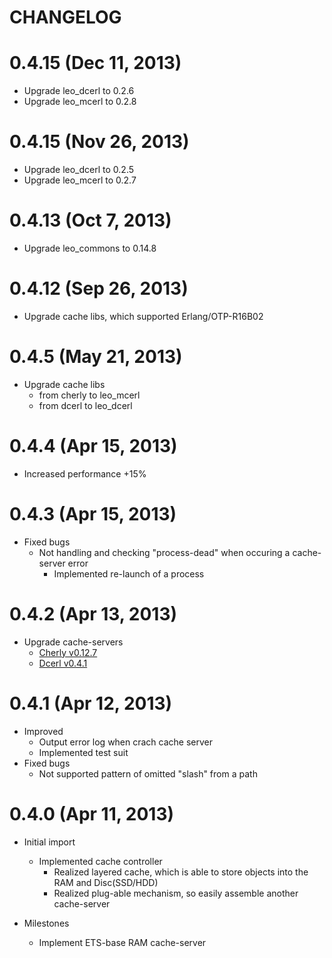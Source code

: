 CHANGELOG
=========

0.4.15 (Dec 11, 2013)
=====================

* Upgrade leo_dcerl to 0.2.6
* Upgrade leo_mcerl to 0.2.8


0.4.15 (Nov 26, 2013)
=====================

* Upgrade leo_dcerl to 0.2.5
* Upgrade leo_mcerl to 0.2.7


0.4.13 (Oct 7, 2013)
=====================

* Upgrade leo_commons to 0.14.8


0.4.12 (Sep 26, 2013)
=====================

* Upgrade cache libs, which supported Erlang/OTP-R16B02


0.4.5 (May 21, 2013)
=====================

* Upgrade cache libs
    * from cherly to leo_mcerl
    * from dcerl to leo_dcerl


0.4.4 (Apr 15, 2013)
=====================

* Increased performance +15%


0.4.3 (Apr 15, 2013)
=====================

* Fixed bugs
    * Not handling and checking "process-dead" when occuring a cache-server error
        * Implemented re-launch of a process


0.4.2 (Apr 13, 2013)
=====================

* Upgrade cache-servers
    * [Cherly v0.12.7](https://github.com/leo-project/cherly)
    * [Dcerl v0.4.1](https://github.com/leo-project/dcerl)


0.4.1 (Apr 12, 2013)
=====================

* Improved
    * Output error log when crach cache server
    * Implemented test suit
* Fixed bugs
    * Not supported pattern of omitted "slash" from a path


0.4.0 (Apr 11, 2013)
=====================

* Initial import
    * Implemented cache controller
        * Realized layered cache, which is able to store objects into the RAM and Disc(SSD/HDD)
        * Realized plug-able mechanism, so easily assemble another cache-server

* Milestones
    * Implement ETS-base RAM cache-server

